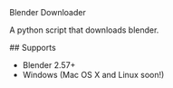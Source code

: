 <a name="Blender Downloader"/>
Blender Downloader

A python script that downloads blender.

<a name="Supports"/>
## Supports

- Blender 2.57+
- Windows (Mac OS X and Linux soon!)
